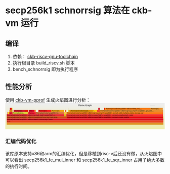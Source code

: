 # secp256k1 schnorrsig 算法在 ckb-vm 运行

## 编译
1. 依赖： [ckb-riscv-gnu-toolchain
](https://github.com/nervosnetwork/ckb-riscv-gnu-toolchain)
2. 执行根目录 build_riscv.sh 脚本
3. bench_schnorrsig 即为执行程序

## 性能分析
使用 [ckb-vm-pprof](https://github.com/nervosnetwork/ckb-vm-pprof) 生成火焰图进行分析：
![](image/bench_schnorrsig.svg)

### 汇编代码优化
该库原本支持x86和arm的汇编优化，但是移植到risc-v后还没有做，从火焰图中可以看出 secp256k1_fe_mul_inner 和 secp256k1_fe_sqr_inner 占用了绝大多数的执行时间。
